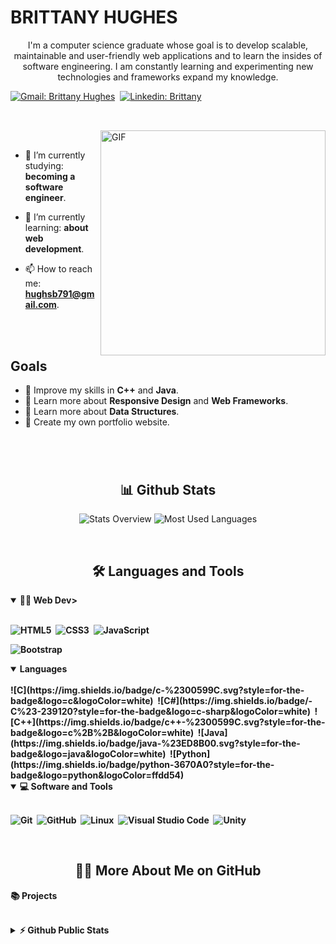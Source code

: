 <!-- Banner-->

<h1> BRITTANY HUGHES </h1>
<p align="center">
I'm a computer science graduate whose goal is to develop scalable, maintainable and user-friendly web applications and to learn the insides of software engineering. I am constantly learning and experimenting new technologies and frameworks expand my knowledge.
</p>

[![Gmail: Brittany Hughes](https://img.shields.io/badge/-gmail-red?style=for-the-badge&logo=Gmail&logoColor=white&link=mailto:hughesb791@gmail.com)](mailto:hughesb791@gmail.com)&nbsp;
[![Linkedin: Brittany](https://img.shields.io/badge/-linkedin-blue?style=for-the-badge&logo=Linkedin&logoColor=white&link=https://www.linkedin.com/in/melvin-aguilar-dev)](https://www.linkedin.com/in/brittanyhughes175) &nbsp;

##

<br>

<!----<a href="https://storyset.com/people">People illustrations by Storyset</a> --->
<img align="right" alt="GIF" src="https://storyset.com/illustration/programming/amico" width="360px"/>


<br>


- 🔭 I’m currently studying: **becoming a software engineer**.

- 🌱 I’m currently learning: **about web development**.

- 📫 How to reach me: **hughsb791@gmail.com**.



<br>
<br>

## Goals

- 📖 Improve my skills in **C++** and  **Java**.
- 📖 Learn more about **Responsive Design** and **Web Frameworks**.
- 📖 Learn more about **Data Structures**.
- 📖 Create my own portfolio website.

#

<br>
<h2 align="center">📊 Github Stats</h2>

<div align = "center">

![Stats Overview](https://raw.githubusercontent.com/B-Nicole/github-stats/master/generated/overview.svg#gh-dark-mode-only)
![Most Used Languages](https://raw.githubusercontent.com/B-Nicole/github-stats/master/generated/languages.svg#gh-dark-mode-only)

</div>
<br>

<h2 align="center">🛠️ Languages and Tools</h2>

<!-- <div align="center"> -->
<details open>
<summary><b>🏄‍♂️ Web Dev></summary>
<br>
  
![HTML5](https://img.shields.io/badge/-HTML5-E34F26?style=for-the-badge&logo=html5&logoColor=white)&nbsp;
![CSS3](https://img.shields.io/badge/-CSS3-1572B6?style=for-the-badge&logo=css3)&nbsp;
![JavaScript](https://img.shields.io/badge/-JavaScript-black?style=for-the-badge&logo=javascript)&nbsp;
<!--![Node.js](https://img.shields.io/badge/-Node.js-black?style=for-the-badge&logo=Node.js)&nbsp;
![Express](https://img.shields.io/badge/-Express.js-404D59?style=for-the-badge)&nbsp;
<!--![React](https://img.shields.io/badge/-React-black?style=for-the-badge&logo=react)&nbsp;-->
![Bootstrap](https://img.shields.io/badge/-Bootstrap-563D7C?style=for-the-badge&logo=bootstrap)&nbsp;

</details>

<details open>
<summary><b>Languages </b></summary>
<br>
![C](https://img.shields.io/badge/c-%2300599C.svg?style=for-the-badge&logo=c&logoColor=white)&nbsp;
![C#](https://img.shields.io/badge/-C%23-239120?style=for-the-badge&logo=c-sharp&logoColor=white)&nbsp;
![C++](https://img.shields.io/badge/c++-%2300599C.svg?style=for-the-badge&logo=c%2B%2B&logoColor=white)&nbsp;
![Java](https://img.shields.io/badge/java-%23ED8B00.svg?style=for-the-badge&logo=java&logoColor=white)&nbsp;
![Python](https://img.shields.io/badge/python-3670A0?style=for-the-badge&logo=python&logoColor=ffdd54)&nbsp;
</details>


<details open>
<summary><b>💻 Software and Tools</b></summary>
<br>

![Git](https://img.shields.io/badge/-Git-black?style=for-the-badge&logo=git)&nbsp;
![GitHub](https://img.shields.io/badge/-GitHub-181717?style=for-the-badge&logo=github)&nbsp;
![Linux](https://img.shields.io/badge/-Linux-black?style=for-the-badge&logo=linux)&nbsp;
![Visual Studio Code](https://img.shields.io/badge/-Visual%20Studio%20Code-007ACC?style=for-the-badge&&logo=visual-studio-code&logoColor=white)&nbsp;
![Unity](https://img.shields.io/badge/unity-%23000000.svg?style=for-the-badge&logo=unity&logoColor=white)&nbsp;
</details>

<!-- </div> -->
 

<br>

<h2 align="center">👨‍💻 More About Me on GitHub</h2>


<summary><b>📚 Projects</b></summary>
<br>
<p align="left">
<!-- BLOG-POST-LIST:START 
<a href="https://github.com/B-Nicole/VoiceAssistant"><img width="320" src="https://github-readme-stats.vercel.app/api/pin/?username=MelvinAguilar&repo=VoiceAssistant&theme=react&bg_color=161B22&title_color=58A6FF&hide_border=true&icon_color=F8D866&show_icons=false&show_description=false" alt="TravelGo"></a>-->
 
<!-- BLOG-POST-LIST:END -->
</p>
</details>

<details>
<summary><b>⚡ Github Public Stats</b></summary>
<br>
<p align="center">
<img src="https://github-readme-stats.vercel.app/api?username=B-Nicole&show_icons=true&theme=radical&count_private=true" alt="B-Nicole" width="420"/>&nbsp;<img src="https://github-readme-stats.vercel.app/api/top-langs/?username=B-Nicole&layout=compact&theme=radical" alt="B-Nicole" height="165">
</p>
 
<div align="right">
  


</div>

 
